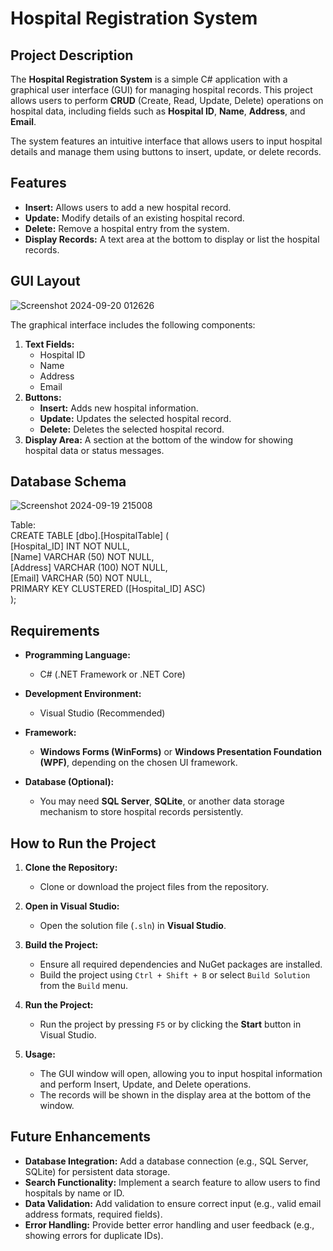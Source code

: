 # Hospital Registration System

## Project Description

The **Hospital Registration System** is a simple C# application with a graphical user interface (GUI) for managing hospital records. This project allows users to perform **CRUD** (Create, Read, Update, Delete) operations on hospital data, including fields such as **Hospital ID**, **Name**, **Address**, and **Email**.

The system features an intuitive interface that allows users to input hospital details and manage them using buttons to insert, update, or delete records.

## Features

- **Insert:** Allows users to add a new hospital record.
- **Update:** Modify details of an existing hospital record.
- **Delete:** Remove a hospital entry from the system.
- **Display Records:** A text area at the bottom to display or list the hospital records.

## GUI Layout
![Screenshot 2024-09-20 012626](https://github.com/user-attachments/assets/854ef10a-3a04-432b-ba43-1d4e847fef56)


The graphical interface includes the following components:

1. **Text Fields:**
   - Hospital ID
   - Name
   - Address
   - Email
2. **Buttons:**
   - **Insert:** Adds new hospital information.
   - **Update:** Updates the selected hospital record.
   - **Delete:** Deletes the selected hospital record.
3. **Display Area:** A section at the bottom of the window for showing hospital data or status messages.

## Database Schema
![Screenshot 2024-09-19 215008](https://github.com/user-attachments/assets/d03ab994-4f04-4d3a-886b-9ce81c04a99e)

Table: </br>
CREATE TABLE [dbo].[HospitalTable] ( </br>
    [Hospital_ID] INT           NOT NULL,</br>
    [Name]        VARCHAR (50)  NOT NULL,</br>
    [Address]     VARCHAR (100) NOT NULL,</br>
    [Email]       VARCHAR (50)  NOT NULL,</br>
    PRIMARY KEY CLUSTERED ([Hospital_ID] ASC)</br>
);

## Requirements

- **Programming Language:**
  - C# (.NET Framework or .NET Core)
  
- **Development Environment:**
  - Visual Studio (Recommended)
  
- **Framework:**
  - **Windows Forms (WinForms)** or **Windows Presentation Foundation (WPF)**, depending on the chosen UI framework.

- **Database (Optional):**
  - You may need **SQL Server**, **SQLite**, or another data storage mechanism to store hospital records persistently.

## How to Run the Project

1. **Clone the Repository:**
   - Clone or download the project files from the repository.
   
2. **Open in Visual Studio:**
   - Open the solution file (`.sln`) in **Visual Studio**.
   
3. **Build the Project:**
   - Ensure all required dependencies and NuGet packages are installed.
   - Build the project using `Ctrl + Shift + B` or select `Build Solution` from the `Build` menu.

4. **Run the Project:**
   - Run the project by pressing `F5` or by clicking the **Start** button in Visual Studio.

5. **Usage:**
   - The GUI window will open, allowing you to input hospital information and perform Insert, Update, and Delete operations.
   - The records will be shown in the display area at the bottom of the window.



## Future Enhancements

- **Database Integration:** Add a database connection (e.g., SQL Server, SQLite) for persistent data storage.
- **Search Functionality:** Implement a search feature to allow users to find hospitals by name or ID.
- **Data Validation:** Add validation to ensure correct input (e.g., valid email address formats, required fields).
- **Error Handling:** Provide better error handling and user feedback (e.g., showing errors for duplicate IDs).
